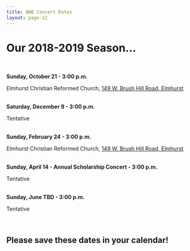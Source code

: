 ```yaml
---
title: AWB Concert Dates
layout: page-12
---
```


<h1>Our 2018-2019 Season...</h1>
<br />
<p><strong>Sunday, October 21 - 3:00 p.m.</strong>
<p>Elmhurst Christian Reformed Church, <a href="https://www.google.com/maps/place/149+W+Brush+Hill+Rd,+Elmhurst,+IL+60126/@41.8627149,-87.9430983,17z/data=!3m1!4b1!4m5!3m4!1s0x880e4c879f7c8743:0x3a7da87e1b5b4435!8m2!3d41.8627109!4d-87.9409096?hl=en" target="_blank">149 W. Brush Hill Road, Elmhurst</a></p>
<br />	
<strong>Saturday, December 9 - 3:00 p.m.</strong>
<p>Tentative</p>
	<br />
	<strong>Sunday, February 24 - 3:00 p.m.</strong>
	<p>Elmhurst Christian Reformed Church, <a href="https://www.google.com/maps/place/149+W+Brush+Hill+Rd,+Elmhurst,+IL+60126/@41.8627149,-87.9430983,17z/data=!3m1!4b1!4m5!3m4!1s0x880e4c879f7c8743:0x3a7da87e1b5b4435!8m2!3d41.8627109!4d-87.9409096?hl=en" target="_blank">149 W. Brush Hill Road, Elmhurst</a></p>
	<br />
	<strong>Sunday, April 14 - Annual Scholarship Concert - 3:00 p.m.</strong>
	<p>Tentative</p>
	<br />
	<strong>Sunday, June TBD - 3:00 p.m.</strong>	
	<p>Tentative</p>
	<br />
	<h2>Please save these dates in your calendar!</h2></p>

